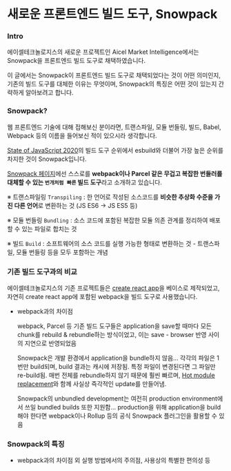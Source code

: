 # 새로운 프론트엔드 빌드 도구, Snowpack

### Intro

에이셀테크놀로지스의 새로운 프로젝트인 Aicel Market Intelligence에서는 Snowpack을 프론트엔드 빌드 도구로 채택하였습니다.

이 글에서는 Snowpack이 프론트엔드 빌드 도구로 채택되었다는 것이 어떤 의미인지, 기존의 빌드 도구를 대체한 이유는 무엇이며, Snowpack의 특징은 어떤 것이 있는지 간략하게 알아보려고 합니다.

### Snowpack?

웹 프론트엔드 기술에 대해 접해보신 분이라면, 트랜스파일, 모듈 번들링, 빌드, Babel, Webpack 등의 이름을 들어보신 적이 있으시라 생각합니다.

[State of JavaScript 2020](https://2020.stateofjs.com/en-US/technologies/build-tools/)의 빌드 도구 순위에서 esbuild와 더불어 가장 높은 순위를 차지한 것이 Snowpack입니다.

[Snowpack 페이지](https://www.snowpack.dev/)에선 스스로를 **webpack이나 Parcel 같은 무겁고 복잡한 번들러를 대체할 수 있는 `번개처럼 빠른` 빌드 도구**라고 소개하고 있습니다.

※ 트랜스파일링 `Transpiling` : 한 언어로 작성된 소스코드를 **비슷한 추상화 수준을 가진 다른 언어**로 변환하는 것 (JS ES6 -> JS ES5 등)

※ 모듈 번들링 `Bundling` : 소스 코드에 포함된 복잡한 모듈 의존 관계를 정리하여 배포할 수 있는 파일로 합치는 것

※ 빌드 `Build` : 소프트웨어의 소스 코드를 실행 가능한 형태로 변환하는 것 - 트랜스파일, 모듈 번들링 등을 모두 포함하는 개념

### 기존 빌드 도구과의 비교

에이셀테크놀로지스의 기존 프로젝트들은 [create react app](https://github.com/facebook/create-react-app)을 베이스로 제작되었고, 자연히 create react app에 포함된 webpack을 빌드 도구로 사용했습니다.

- webpack과의 차이점

  webpack, Parcel 등 기존 빌드 도구들은 application을 save할 때마다 모든 chunk를 rebuild & rebundle하는 방식이었고, 이는 save - browser 반영 사이의 지연으로 반영되었음

  Snowpack은 개발 환경에서 application을 bundle하지 않음... 각각의 파일은 1번만 build되며, build 결과는 캐시에 저장됨. 특정 파일이 변경된다면 그 파일만 re-build됨. 매번 전체를 rebundle하지 않기 때문에 훨씬 빠르며, [Hot module replacement](https://www.snowpack.dev/concepts/hot-module-replacement)와 함께 사실상 즉각적인 update를 만들어냄.

  Snowpack의 unbundled development는 여전히 production environment에서 쓰일 bundled builds 또한 지원함... production을 위해 application을 build해야 한다면 webpack이나 Rollup 등의 공식 Snowpack 플러그인을 활용할 수 있음

### Snowpack의 특징

- webpack과의 차이점 외 실행 방법에서의 주의점, 사용상의 특별한 편의성 등
